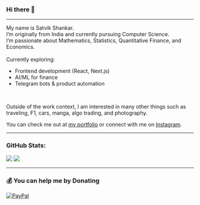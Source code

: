 ### Hi there 👋
***
My name is Satvik Shankar.<br>
I’m originally from India and currently pursuing Computer Science.<br>
I’m passionate about Mathematics, Statistics, Quantitative Finance, and Economics.<br>
<br>
Currently exploring:
- Frontend development (React, Next.js)
- AI/ML for finance
- Telegram bots & product automation
<br>

Outside of the work context, I am interested in many other things such as traveling, F1, cars, manga, algo trading, and photography.

You can check me out at [my portfolio](https://satvik-self.vercel.app/) or connect with me on [Instagram](https://www.instagram.com/satvik.i.o/).

***
### GitHub Stats:
![](https://github-readme-stats.vercel.app/api?username=SATVIK-SHANKAR&theme=dark&hide_border=true&include_all_commits=true&count_private=true)
![](https://github-readme-stats.vercel.app/api/top-langs/?username=SATVIK-SHANKAR&theme=dark&hide_border=true&include_all_commits=true&count_private=true&layout=compact)
***
### 💰 You can help me by Donating
  [![PayPal](https://img.shields.io/badge/PayPal-00457C?style=for-the-badge&logo=paypal&logoColor=white)](https://paypal.me/@SatvikShankar) 


